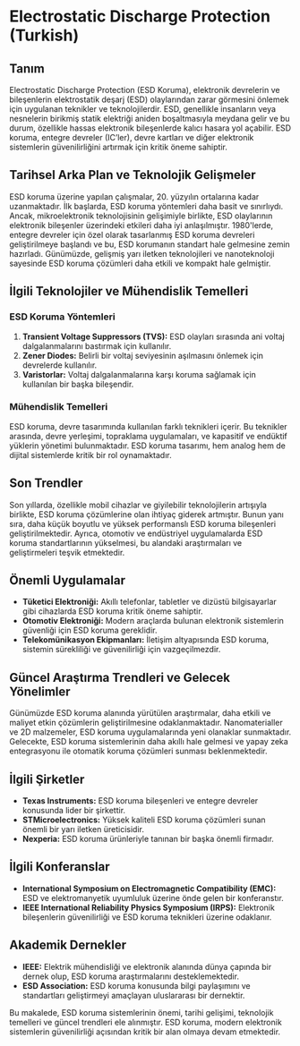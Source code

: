 # Electrostatic Discharge Protection (Turkish)

## Tanım
Electrostatic Discharge Protection (ESD Koruma), elektronik devrelerin ve bileşenlerin elektrostatik deşarj (ESD) olaylarından zarar görmesini önlemek için uygulanan teknikler ve teknolojilerdir. ESD, genellikle insanların veya nesnelerin birikmiş statik elektriği aniden boşaltmasıyla meydana gelir ve bu durum, özellikle hassas elektronik bileşenlerde kalıcı hasara yol açabilir. ESD koruma, entegre devreler (IC’ler), devre kartları ve diğer elektronik sistemlerin güvenilirliğini artırmak için kritik öneme sahiptir.

## Tarihsel Arka Plan ve Teknolojik Gelişmeler
ESD koruma üzerine yapılan çalışmalar, 20. yüzyılın ortalarına kadar uzanmaktadır. İlk başlarda, ESD koruma yöntemleri daha basit ve sınırlıydı. Ancak, mikroelektronik teknolojisinin gelişimiyle birlikte, ESD olaylarının elektronik bileşenler üzerindeki etkileri daha iyi anlaşılmıştır. 1980'lerde, entegre devreler için özel olarak tasarlanmış ESD koruma devreleri geliştirilmeye başlandı ve bu, ESD korumanın standart hale gelmesine zemin hazırladı. Günümüzde, gelişmiş yarı iletken teknolojileri ve nanoteknoloji sayesinde ESD koruma çözümleri daha etkili ve kompakt hale gelmiştir.

## İlgili Teknolojiler ve Mühendislik Temelleri
### ESD Koruma Yöntemleri
1. **Transient Voltage Suppressors (TVS):** ESD olayları sırasında ani voltaj dalgalanmalarını bastırmak için kullanılır.
2. **Zener Diodes:** Belirli bir voltaj seviyesinin aşılmasını önlemek için devrelerde kullanılır.
3. **Varistorlar:** Voltaj dalgalanmalarına karşı koruma sağlamak için kullanılan bir başka bileşendir.

### Mühendislik Temelleri
ESD koruma, devre tasarımında kullanılan farklı teknikleri içerir. Bu teknikler arasında, devre yerleşimi, topraklama uygulamaları, ve kapasitif ve endüktif yüklerin yönetimi bulunmaktadır. ESD koruma tasarımı, hem analog hem de dijital sistemlerde kritik bir rol oynamaktadır.

## Son Trendler
Son yıllarda, özellikle mobil cihazlar ve giyilebilir teknolojilerin artışıyla birlikte, ESD koruma çözümlerine olan ihtiyaç giderek artmıştır. Bunun yanı sıra, daha küçük boyutlu ve yüksek performanslı ESD koruma bileşenleri geliştirilmektedir. Ayrıca, otomotiv ve endüstriyel uygulamalarda ESD koruma standartlarının yükselmesi, bu alandaki araştırmaları ve geliştirmeleri teşvik etmektedir.

## Önemli Uygulamalar
- **Tüketici Elektroniği:** Akıllı telefonlar, tabletler ve dizüstü bilgisayarlar gibi cihazlarda ESD koruma kritik öneme sahiptir.
- **Otomotiv Elektroniği:** Modern araçlarda bulunan elektronik sistemlerin güvenliği için ESD koruma gereklidir.
- **Telekomünikasyon Ekipmanları:** İletişim altyapısında ESD koruma, sistemin sürekliliği ve güvenilirliği için vazgeçilmezdir.

## Güncel Araştırma Trendleri ve Gelecek Yönelimler
Günümüzde ESD koruma alanında yürütülen araştırmalar, daha etkili ve maliyet etkin çözümlerin geliştirilmesine odaklanmaktadır. Nanomaterialler ve 2D malzemeler, ESD koruma uygulamalarında yeni olanaklar sunmaktadır. Gelecekte, ESD koruma sistemlerinin daha akıllı hale gelmesi ve yapay zeka entegrasyonu ile otomatik koruma çözümleri sunması beklenmektedir.

## İlgili Şirketler
- **Texas Instruments:** ESD koruma bileşenleri ve entegre devreler konusunda lider bir şirkettir.
- **STMicroelectronics:** Yüksek kaliteli ESD koruma çözümleri sunan önemli bir yarı iletken üreticisidir.
- **Nexperia:** ESD koruma ürünleriyle tanınan bir başka önemli firmadır.

## İlgili Konferanslar
- **International Symposium on Electromagnetic Compatibility (EMC):** ESD ve elektromanyetik uyumluluk üzerine önde gelen bir konferanstır.
- **IEEE International Reliability Physics Symposium (IRPS):** Elektronik bileşenlerin güvenilirliği ve ESD koruma teknikleri üzerine odaklanır.

## Akademik Dernekler
- **IEEE:** Elektrik mühendisliği ve elektronik alanında dünya çapında bir dernek olup, ESD koruma araştırmalarını desteklemektedir.
- **ESD Association:** ESD koruma konusunda bilgi paylaşımını ve standartları geliştirmeyi amaçlayan uluslararası bir dernektir.

Bu makalede, ESD koruma sistemlerinin önemi, tarihi gelişimi, teknolojik temelleri ve güncel trendleri ele alınmıştır. ESD koruma, modern elektronik sistemlerin güvenilirliği açısından kritik bir alan olmaya devam etmektedir.